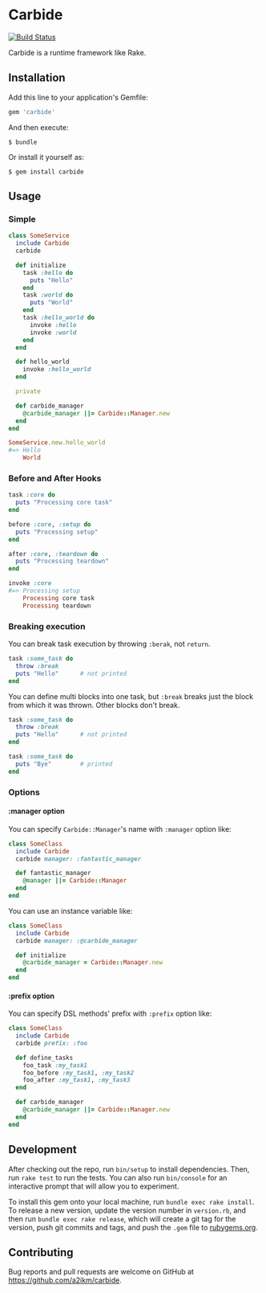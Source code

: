 # Carbide

[![Build Status](https://travis-ci.org/a2ikm/carbide.svg)](https://travis-ci.org/a2ikm/carbide)

Carbide is a runtime framework like Rake.

## Installation

Add this line to your application's Gemfile:

```ruby
gem 'carbide'
```

And then execute:

    $ bundle

Or install it yourself as:

    $ gem install carbide

## Usage

### Simple

```ruby
class SomeService
  include Carbide
  carbide

  def initialize
    task :hello do
      puts "Hello"
    end
    task :world do
      puts "World"
    end
    task :hello_world do
      invoke :hello
      invoke :world
    end
  end

  def hello_world
    invoke :hello_world
  end

  private

  def carbide_manager
    @carbide_manager ||= Carbide::Manager.new
  end
end

SomeService.new.hello_world
#=> Hello
    World
```

### Before and After Hooks

```ruby
task :core do
  puts "Processing core task"
end

before :core, :setup do
  puts "Processing setup"
end

after :core, :teardown do
  puts "Processing teardown"
end

invoke :core
#=> Processing setup
    Processing core task
    Processing teardown
```

### Breaking execution

You can break task execution by throwing `:berak`, not `return`.

```ruby
task :some_task do
  throw :break
  puts "Hello"      # not printed
end
```

You can define multi blocks into one task, but `:break` breaks just the block
from which it was thrown. Other blocks don't break.

```ruby
task :some_task do
  throw :break
  puts "Hello"      # not printed
end

task :some_task do
  puts "Bye"        # printed
end
```

### Options

#### :manager option

You can specify `Carbide::Manager`'s name with `:manager` option like:

```ruby
class SomeClass
  include Carbide
  carbide manager: :fantastic_manager

  def fantastic_manager
    @manager ||= Carbide::Manager
  end
end
```

You can use an instance variable like:

```ruby
class SomeClass
  include Carbide
  carbide manager: :@carbide_manager

  def initialize
    @carbide_manager = Carbide::Manager.new
  end
end
```

#### :prefix option

You can specify DSL methods' prefix with `:prefix` option like:

```ruby
class SomeClass
  include Carbide
  carbide prefix: :foo

  def define_tasks
    foo_task :my_task1
    foo_before :my_task1, :my_task2
    foo_after :my_task1, :my_task3
  end

  def carbide_manager
    @carbide_manager ||= Carbide::Manager.new
  end
end
```

## Development

After checking out the repo, run `bin/setup` to install dependencies. Then, run `rake test` to run the tests. You can also run `bin/console` for an interactive prompt that will allow you to experiment.

To install this gem onto your local machine, run `bundle exec rake install`. To release a new version, update the version number in `version.rb`, and then run `bundle exec rake release`, which will create a git tag for the version, push git commits and tags, and push the `.gem` file to [rubygems.org](https://rubygems.org).

## Contributing

Bug reports and pull requests are welcome on GitHub at https://github.com/a2ikm/carbide.

